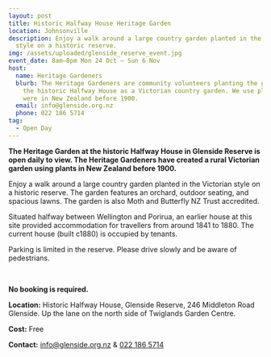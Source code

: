 ```yaml
---
layout: post
title: Historic Halfway House Heritage Garden
location: Johnsonville
description: Enjoy a walk around a large country garden planted in the Victorian
  style on a historic reserve.
img: /assets/uploaded/glenside_reserve_event.jpg
event_date: 8am–8pm Mon 24 Oct – Sun 6 Nov
host:
  name: Heritage Gardeners
  blurb: The Heritage Gardeners are community volunteers planting the garden of
    the historic Halfway House as a Victorian country garden. We use plants that
    were in New Zealand before 1900.
  email: info@glenside.org.nz
  phone: 022 186 5714
tag:
  - Open Day
---
```

**The Heritage Garden at the historic Halfway House in Glenside Reserve is open daily to view. The Heritage Gardeners have created a rural Victorian garden using plants in New Zealand before 1900.** 

Enjoy a walk around a large country garden planted in the Victorian style on a historic reserve. The garden features an orchard, outdoor seating, and spacious lawns. The garden is also Moth and Butterfly NZ Trust accredited.

Situated halfway between Wellington and Porirua, an earlier house at this site provided accommodation for travellers from around 1841 to 1880. The current house (built c1880) is occupied by tenants.

Parking is limited in the reserve.  Please drive slowly and be aware of pedestrians.

<br>

**No booking is required.** 

**Location:** Historic Halfway House, Glenside Reserve, 246 Middleton Road Glenside. Up the lane on the north side of Twiglands Garden Centre.

**Cost:** Free

**Contact:** [info@glenside.org.nz](mailto:info@glenside.org.nz) & [022 186 5714](<tel:022 186 5714>)